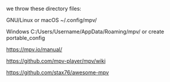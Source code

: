 we throw these directory files:

GNU/Linux or macOS ~/.config/mpv/

Windows	C:/Users/Username/AppData/Roaming/mpv/ or create portable_config

https://mpv.io/manual/

https://github.com/mpv-player/mpv/wiki

https://github.com/stax76/awesome-mpv
